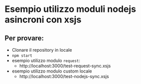 # Esempio utilizzo moduli nodejs asincroni con xsjs

## Per provare:

- Clonare il repository in locale
- `npm start`
- esempio utilizzo modulo `request`:
  - http://localhost:3000/test-request-sync.xsjs
- esempio utilizzo modulo custom locale
  - http://localhost:3000/test-nodejs-sync.xsjs